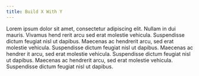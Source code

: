 ```yaml
---
title: Build X With Y
---
```


Lorem ipsum dolor sit amet, consectetur adipiscing elit. Nullam in dui mauris. Vivamus hend rerit arcu sed erat molestie vehicula. Suspendisse dictum feugiat nisl ut dapibus. Maecenas ac hendrerit arcu, sed erat molestie vehicula. Suspendisse dictum feugiat nisl ut dapibus. Maecenas ac hendrer it arcu, sed erat molestie vehicula. Suspendisse dictum feugiat nisl ut dapibus. Maecenas ac hendrerit arcu, sed erat molestie vehicula. Suspendisse dictum feugiat nisl ut dapibus.
